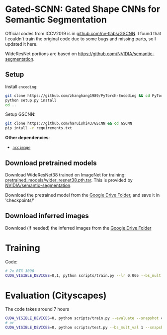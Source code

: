 # Gated-SCNN: Gated Shape CNNs for Semantic Segmentation

Official codes from ICCV2019 is in [github.com/nv-tlabs/GSCNN](https://github.com/nv-tlabs/GSCNN).
I found that I couldn't train the original code due to some bugs and missing parts, so I updated it here.

WideResNet portions are based on https://github.com/NVIDIA/semantic-segmentation.

## Setup

Install `encoding`:
```bash
git clone https://github.com/zhanghang1989/PyTorch-Encoding && cd PyTorch-Encoding
python setup.py install
cd ..
```

Setup GSCNN:
```bash
git clone https://github.com/haruishi43/GSCNN && cd GSCNN
pip intall -r requirements.txt
```

__Other dependencies__:

- [`accimage`](https://github.com/pytorch/accimage)

## Download pretrained models

Download WideResNet38 trained on ImageNet for training: [pretrained_models/wider_resnet38.pth.tar](https://drive.google.com/file/d/1OfKQPQXbXGbWAQJj2R82x6qyz6f-1U6t/view?usp=sharing). This is provided by [NVIDIA/semantic-segmentation](https://github.com/NVIDIA/semantic-segmentation).


Download the pretrained model from the [Google Drive Folder](https://drive.google.com/file/d/1wlhAXg-PfoUM-rFy2cksk43Ng3PpsK2c/view), and save it in 'checkpoints/'

## Download inferred images

Download (if needed) the inferred images from the [Google Drive Folder](https://drive.google.com/file/d/105WYnpSagdlf5-ZlSKWkRVeq-MyKLYOV/view)

# Training

Code:

```bash
# 2x RTX 3090
CUDA_VISIBLE_DEVICES=0,1, python scripts/train.py --lr 0.005 --bs_mult 3 --bs_mult 2
```

# Evaluation (Cityscapes)

The code takes around 7 hours

```bash
CUDA_VISIBLE_DEVICES=0, python scripts/train.py --evaluate --snapshot checkpoints/best_cityscapes_checkpoint.pth
# or
CUDA_VISIBLE_DEVICES=0, python scripts/test.py --bs_mult_val 1 --snapshot <path>
```
